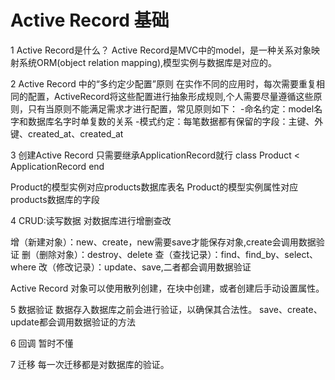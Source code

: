 # Active Record 基础

1 Active Record是什么？
Active Record是MVC中的model，是一种关系对象映射系统ORM(object relation mapping),模型实例与数据库是对应的。


2 Active Record 中的“多约定少配置”原则
   在实作不同的应用时，每次需要重复相同的配置，ActiveRecord将这些配置进行抽象形成规则,个人需要尽量遵循这些原则，只有当原则不能满足需求才进行配置，常见原则如下：
-命名约定：model名字和数据库名字时单复数的关系
-模式约定：每笔数据都有保留的字段：主键、外键、created_at、created_at

3 创建Active Record
只需要继承ApplicationRecord就行
class Product < ApplicationRecord
end 

Product的模型实例对应products数据库表名
Product的模型实例属性对应products数据库的字段

4 CRUD:读写数据
对数据库进行增删查改

增（新建对象）：new、create，new需要save才能保存对象,create会调用数据验证
删（删除对象）：destroy、delete
查（查找记录）：find、find_by、select、where
改（修改记录）：update、save,二者都会调用数据验证

Active Record 对象可以使用散列创建，在块中创建，或者创建后手动设置属性。

5 数据验证
数据存入数据库之前会进行验证，以确保其合法性。
save、create、update都会调用数据验证的方法

6 回调
暂时不懂

7 迁移
每一次迁移都是对数据库的验证。
